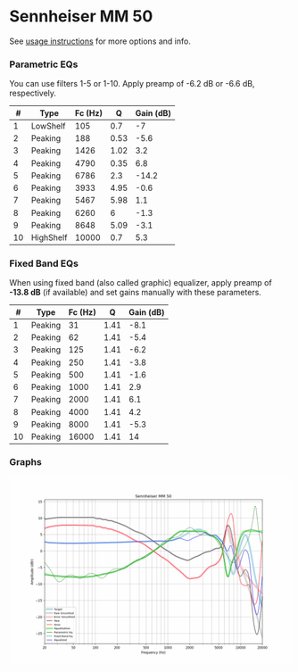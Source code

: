 # Sennheiser MM 50
See [usage instructions](https://github.com/jaakkopasanen/AutoEq#usage) for more options and info.

### Parametric EQs
You can use filters 1-5 or 1-10. Apply preamp of -6.2 dB or -6.6 dB, respectively.

|   # | Type      |   Fc (Hz) |    Q |   Gain (dB) |
|-----|-----------|-----------|------|-------------|
|   1 | LowShelf  |       105 | 0.7  |        -7   |
|   2 | Peaking   |       188 | 0.53 |        -5.6 |
|   3 | Peaking   |      1426 | 1.02 |         3.2 |
|   4 | Peaking   |      4790 | 0.35 |         6.8 |
|   5 | Peaking   |      6786 | 2.3  |       -14.2 |
|   6 | Peaking   |      3933 | 4.95 |        -0.6 |
|   7 | Peaking   |      5467 | 5.98 |         1.1 |
|   8 | Peaking   |      6260 | 6    |        -1.3 |
|   9 | Peaking   |      8648 | 5.09 |        -3.1 |
|  10 | HighShelf |     10000 | 0.7  |         5.3 |

### Fixed Band EQs
When using fixed band (also called graphic) equalizer, apply preamp of **-13.8 dB** (if available) and set gains manually with these parameters.

|   # | Type    |   Fc (Hz) |    Q |   Gain (dB) |
|-----|---------|-----------|------|-------------|
|   1 | Peaking |        31 | 1.41 |        -8.1 |
|   2 | Peaking |        62 | 1.41 |        -5.4 |
|   3 | Peaking |       125 | 1.41 |        -6.2 |
|   4 | Peaking |       250 | 1.41 |        -3.8 |
|   5 | Peaking |       500 | 1.41 |        -1.6 |
|   6 | Peaking |      1000 | 1.41 |         2.9 |
|   7 | Peaking |      2000 | 1.41 |         6.1 |
|   8 | Peaking |      4000 | 1.41 |         4.2 |
|   9 | Peaking |      8000 | 1.41 |        -5.3 |
|  10 | Peaking |     16000 | 1.41 |        14   |

### Graphs
![](./Sennheiser%20MM%2050.png)
